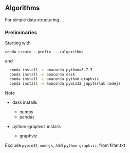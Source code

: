 ## Algorithms

For simple data structuring ...


### Preliminaries

Starting with

`conda create --prefix .../algorithms`

and

```bash
  conda install -c anaconda python=3.7.7
  conda install -c anaconda dask
  conda install -c anaconda python-graphviz
  conda install -c anaconda pywin32 jupyterlab nodejs
```

Note

* dask installs
  * numpy
  * pandas
  
* python-graphviz installs
  * graphviz


Exclude `pywin32`, `nodejs`, and `python-graphviz`, from filter.txt
